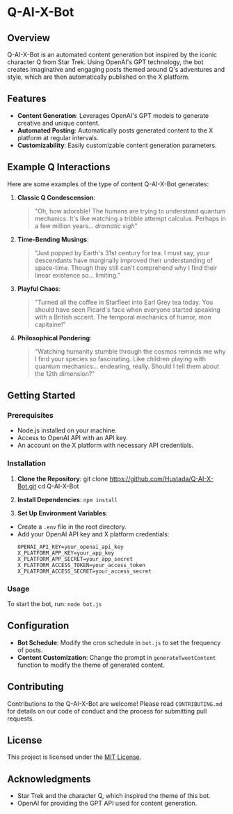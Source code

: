 # Q-AI-X-Bot

## Overview
Q-AI-X-Bot is an automated content generation bot inspired by the iconic character Q from Star Trek. Using OpenAI's GPT technology, the bot creates imaginative and engaging posts themed around Q's adventures and style, which are then automatically published on the X platform.

## Features
- **Content Generation**: Leverages OpenAI's GPT models to generate creative and unique content.
- **Automated Posting**: Automatically posts generated content to the X platform at regular intervals.
- **Customizability**: Easily customizable content generation parameters.

## Example Q Interactions
Here are some examples of the type of content Q-AI-X-Bot generates:

1. **Classic Q Condescension**:
   > "Oh, how adorable! The humans are trying to understand quantum mechanics. It's like watching a tribble attempt calculus. Perhaps in a few million years... *dramatic sigh*"

2. **Time-Bending Musings**:
   > "Just popped by Earth's 31st century for tea. I must say, your descendants have marginally improved their understanding of space-time. Though they still can't comprehend why I find their linear existence so... limiting."

3. **Playful Chaos**:
   > "Turned all the coffee in Starfleet into Earl Grey tea today. You should have seen Picard's face when everyone started speaking with a British accent. The temporal mechanics of humor, mon capitaine!"

4. **Philosophical Pondering**:
   > "Watching humanity stumble through the cosmos reminds me why I find your species so fascinating. Like children playing with quantum mechanics... endearing, really. Should I tell them about the 12th dimension?"

## Getting Started

### Prerequisites
- Node.js installed on your machine.
- Access to OpenAI API with an API key.
- An account on the X platform with necessary API credentials.

### Installation
1. **Clone the Repository**: 
git clone https://github.com/Hustada/Q-AI-X-Bot.git
cd Q-AI-X-Bot


2. **Install Dependencies**:
```npm install```


3. **Set Up Environment Variables**:
- Create a `.env` file in the root directory.
- Add your OpenAI API key and X platform credentials:
  ```
  OPENAI_API_KEY=your_openai_api_key
  X_PLATFORM_APP_KEY=your_app_key
  X_PLATFORM_APP_SECRET=your_app_secret
  X_PLATFORM_ACCESS_TOKEN=your_access_token
  X_PLATFORM_ACCESS_SECRET=your_access_secret
  ```

### Usage
To start the bot, run: ```node bot.js```


## Configuration
- **Bot Schedule**: Modify the cron schedule in `bot.js` to set the frequency of posts.
- **Content Customization**: Change the prompt in `generateTweetContent` function to modify the theme of generated content.

## Contributing
Contributions to the Q-AI-X-Bot are welcome! Please read `CONTRIBUTING.md` for details on our code of conduct and the process for submitting pull requests.

## License
This project is licensed under the [MIT License](LICENSE).

## Acknowledgments
- Star Trek and the character Q, which inspired the theme of this bot.
- OpenAI for providing the GPT API used for content generation.

